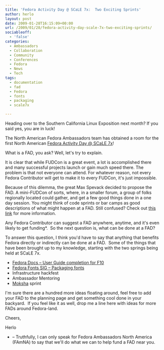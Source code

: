 ```yaml
---
title: 'Fedora Activity Day @ SCaLE 7x:  Two Exciting Sprints'
author: herlo
layout: post
date: 2009-01-28T16:15:09+00:00
url: /2009/01/28/fedora-activity-day-scale-7x-two-exciting-sprints/
sociableoff:
  - 'false'
categories:
  - Ambassadors
  - Collaboration
  - Community
  - Conferences
  - Fedora
  - News
  - Tech
tags:
  - documentation
  - fad
  - Fedora
  - fonts
  - packaging
  - scale7x

---
```

Heading over to the Southern California Linux Exposition next month? If you said yes, you are in luck!

The North American Fedora Ambassadors team has obtained a room for the first North American [Fedora Activity Day @ SCaLE 7x][1]!

What is a FAD, you ask? Well, let's try to explain.

It is clear that while FUDCon is a great event, a lot is accomplished there and many successful projects launch or gain much speed there. The problem is that not everyone can attend. For whatever reason, not every Fedora Contributor will get to make it to every FUDCon, it's just impossible.

Because of this dilemma, the great Max Spevack decided to propose the FAD. A mini-FUDCon of sorts, where, in a smaller forum, a group of folks regionally located could gather, and get a few good things done in a one day session. You might think of code sprints or bar camps as good descriptions of what might happen at a FAD. Still confused? Check out [this link][2] for more information.

Any Fedora Contributor can suggest a FAD anywhere, anytime, and it's even likely to get funding*.  So the next question is, what can be done at a FAD?

To answer this question, I think you'd have to say that anything that benefits Fedora directly or indirectly can be done at a FAD.  Some of the things that have been brought up to my knowledge, starting with the two springs being held at SCaLE 7x.

  * [Fedora Docs – User Guide completion for F10][3]
  * [Fedora Fonts SIG – Packaging fonts][4]
  * Infrastructure hackfest
  * Ambassador Mentoring
  * [Moksha][5] sprint

I'm sure there are a hundred more ideas floating around, feel free to add your FAD to the planning page and get something cool done in your backyard.  If you feel like it as well, drop me a line here with ideas for more FADs around Fedora-land.

Cheers,

Herlo

* – Truthfully, I can only speak for Fedora Ambassadors North America (FAmNA) to say that we'll do what we can to help fund a FAD near you.

 [1]: https://fedoraproject.org/wiki/Fedora_Activity_Day_at_SCaLE_7x
 [2]: https://fedoraproject.org/wiki/Fedora_Activity_Day_-_FAD
 [3]: https://fedoraproject.org/wiki/Fedora_Activity_Day_at_SCaLE_7x#Documentation
 [4]: https://fedoraproject.org/wiki/Fedora_Activity_Day_at_SCaLE_7x#Packaging_of_Fonts
 [5]: http://lmacken.fedorapeople.org/moksha/
